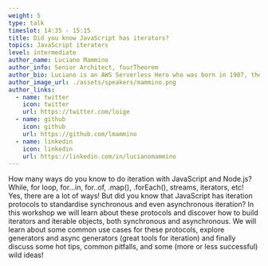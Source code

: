 ```yaml
---
weight: 5
type: talk
timeslot: 14:35 - 15:15
title: Did you know JavaScript has iterators?
topics: JavaScript iterators
level: intermediate
author_name: Luciano Mammino
author_info: Senior Architect, fourTheorem
author_bio: Luciano is an AWS Serverless Hero who was born in 1987, the same year Super Mario Bros was released in Europe, which, by chance is his favorite game! He started coding at the age of 12, hacking away with his father's old i386 armed only with MS-DOS and the QBasic interpreter and since then he has been professionally a software developer for more than 14 years. He is currently a senior Architect at fourTheorem where he is helping companies to get the best of the cloud, AWS, and serverless. He loves the full-stack web, Node.js & Serverless and co-authored <a target="_blank" href='https://www.nodejsdesignpatterns.com'>Node.js design patterns</a>, maintains <a target="_blank" href='https://fstack.link'> Fullstack Bulletin</a> and co-hosts <a target="_blank" href='https://awsbites.com'>Aws Bites </a>
author_image_url: ./assets/speakers/mammino.png
author_links: 
  - name: twitter
    icon: twitter
    url: https://twitter.com/loige
  - name: github
    icon: github
    url: https://github.com/lmammino
  - name: linkedin
    icon: linkedin
    url: https://linkedin.com/in/lucianomammino
---
```


How many ways do you know to do iteration with JavaScript and Node.js? While, for loop, for…in, for..of, .map(), .forEach(), streams, iterators, etc! Yes, there are a lot of ways! But did you know that JavaScript has iteration protocols to standardise synchronous and even asynchronous iteration? In this workshop we will learn about these protocols and discover how to build iterators and iterable objects, both synchronous and asynchronous. We will learn about some common use cases for these protocols, explore generators and async generators (great tools for iteration) and finally discuss some hot tips, common pitfalls, and some (more or less successful) wild ideas!
